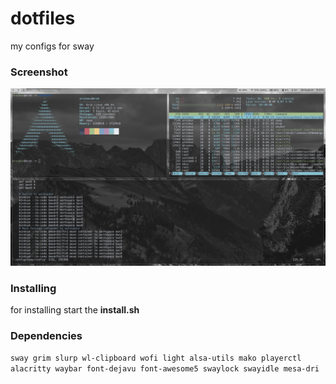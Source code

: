 # dotfiles
my configs for sway
### Screenshot
![screenshot](screenshot.png)
### Installing
for installing start the **install.sh**
### Dependencies
`sway grim slurp wl-clipboard wofi light alsa-utils mako playerctl alacritty waybar font-dejavu font-awesome5 swaylock swayidle mesa-dri`
